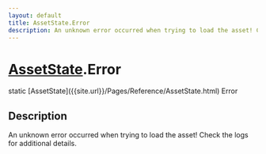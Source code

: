 ```yaml
---
layout: default
title: AssetState.Error
description: An unknown error occurred when trying to load the asset! Check the logs for additional details.
---
```

# [AssetState]({{site.url}}/Pages/Reference/AssetState.html).Error

<div class='signature' markdown='1'>
static [AssetState]({{site.url}}/Pages/Reference/AssetState.html) Error
</div>

## Description
An unknown error occurred when trying to load the asset! Check the
logs for additional details.

